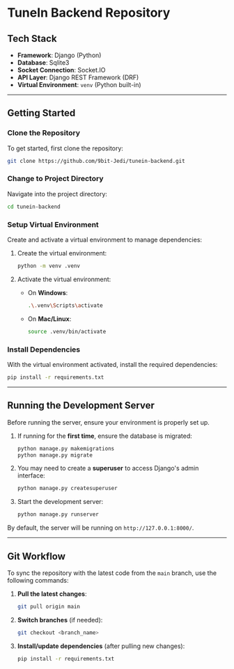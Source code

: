 # TuneIn Backend Repository

## Tech Stack

- **Framework**: Django (Python)
- **Database**: Sqlite3
- **Socket Connection**: Socket.IO
- **API Layer**: Django REST Framework (DRF)
- **Virtual Environment**: `venv` (Python built-in)

---

## Getting Started

### Clone the Repository

To get started, first clone the repository:

```bash
git clone https://github.com/9bit-Jedi/tunein-backend.git
```

### Change to Project Directory

Navigate into the project directory:

```bash
cd tunein-backend
```

### Setup Virtual Environment

Create and activate a virtual environment to manage dependencies:

1. Create the virtual environment:

   ```bash
   python -m venv .venv
   ```

2. Activate the virtual environment:

   - On **Windows**:
   
     ```bash
     .\.venv\Scripts\activate
     ```

   - On **Mac/Linux**:
   
     ```bash
     source .venv/bin/activate
     ```

### Install Dependencies

With the virtual environment activated, install the required dependencies:

```bash
pip install -r requirements.txt
```

---

## Running the Development Server

Before running the server, ensure your environment is properly set up.

1. If running for the **first time**, ensure the database is migrated:

    ```bash
    python manage.py makemigrations
    python manage.py migrate
    ```

2. You may need to create a **superuser** to access Django's admin interface:

    ```bash
    python manage.py createsuperuser
    ```

3. Start the development server:

    ```bash
    python manage.py runserver
    ```

By default, the server will be running on `http://127.0.0.1:8000/`.

---


## Git Workflow

To sync the repository with the latest code from the `main` branch, use the following commands:

1. **Pull the latest changes**:

    ```bash
    git pull origin main
    ```

2. **Switch branches** (if needed):

    ```bash
    git checkout <branch_name>
    ```

3. **Install/update dependencies** (after pulling new changes):

    ```bash
    pip install -r requirements.txt
    ```

